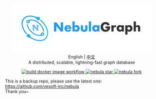 <p align="center">
  <img src="https://raw.githubusercontent.com/vesoft-inc/nebula/v1-head/docs/logo.png"/>
  <br> English | <a href="README-CN.md">中文</a>
  <br>A distributed, scalable, lightning-fast graph database<br>
</p>
<p align="center">
  <a href="https://github.com/vesoft-inc/nebula-graph/actions?workflow=docker">
    <img src="https://github.com/vesoft-inc/nebula-graph/workflows/docker/badge.svg" alt="build docker image workflow"/>
  </a>
  <a href="http://githubbadges.com/star.svg?user=vesoft-inc&repo=nebula&style=default">
    <img src="http://githubbadges.com/star.svg?user=vesoft-inc&repo=nebula&style=default" alt="nebula star"/>
  </a>
  <a href="http://githubbadges.com/fork.svg?user=vesoft-inc&repo=nebula&style=default">
    <img src="http://githubbadges.com/fork.svg?user=vesoft-inc&repo=nebula&style=default" alt="nebula fork"/>
  </a>
  <br>
</p>

This is a backup repo, please use the latest one: <br/>
https://github.com/vesoft-inc/nebula
 <br/>
Thank you~
